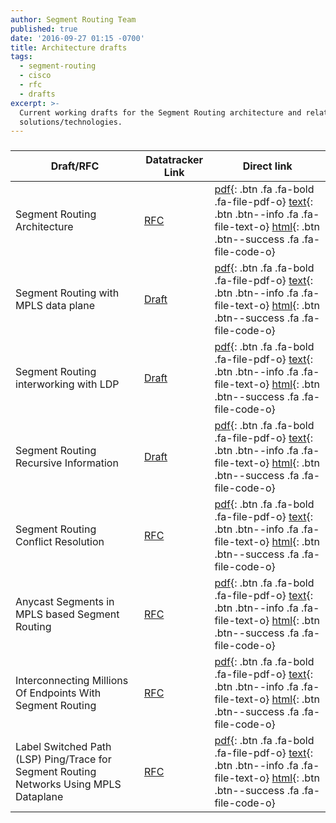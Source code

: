 ```yaml
---
author: Segment Routing Team
published: true
date: '2016-09-27 01:15 -0700'
title: Architecture drafts
tags:
  - segment-routing
  - cisco
  - rfc
  - drafts
excerpt: >-
  Current working drafts for the Segment Routing architecture and related
  solutions/technologies.
---
```


<h3 class="archive-subtitle"></h3>
  
[draft-rfc-1-link]: https://datatracker.ietf.org/doc/draft-ietf-spring-segment-routing/
[draft-rfc-1-pdf]: https://tools.ietf.org/pdf/draft-ietf-spring-segment-routing-09.pdf
[draft-rfc-1-html]: https://tools.ietf.org/html/draft-ietf-spring-segment-routing-09
[draft-rfc-1-text]: https://www.ietf.org/id/draft-ietf-spring-segment-routing-09.txt

[draft-rfc-2-link]: https://datatracker.ietf.org/doc/draft-ietf-spring-segment-routing-mpls/
[draft-rfc-2-pdf]: https://tools.ietf.org/pdf/draft-ietf-spring-segment-routing-mpls-05.pdf
[draft-rfc-2-html]: https://tools.ietf.org/html/draft-ietf-spring-segment-routing-mpls-05
[draft-rfc-2-text]: https://www.ietf.org/id/draft-ietf-spring-segment-routing-mpls-05.txt

[draft-rfc-3-link]: https://datatracker.ietf.org/doc/draft-ietf-spring-segment-routing-ldp-interop/
[draft-rfc-3-pdf]: https://tools.ietf.org/pdf/draft-ietf-spring-segment-routing-ldp-interop-04.pdf
[draft-rfc-3-html]: https://tools.ietf.org/html/draft-ietf-spring-segment-routing-ldp-interop-04
[draft-rfc-3-text]: https://www.ietf.org/id/draft-ietf-spring-segment-routing-ldp-interop-04.txt

[draft-rfc-4-link]: https://datatracker.ietf.org/doc/draft-filsfils-spring-sr-recursing-info/
[draft-rfc-4-pdf]: https://tools.ietf.org/pdf/draft-filsfils-spring-sr-recursing-info-02.pdf
[draft-rfc-4-html]: https://tools.ietf.org/html/draft-filsfils-spring-sr-recursing-info-02
[draft-rfc-4-text]: https://www.ietf.org/id/draft-filsfils-spring-sr-recursing-info-02.txt

[draft-rfc-5-link]: https://datatracker.ietf.org/doc/draft-ietf-spring-conflict-resolution/
[draft-rfc-5-pdf]:  https://tools.ietf.org/pdf/draft-ietf-spring-conflict-resolution-01.pdf
[draft-rfc-5-html]: https://tools.ietf.org/html/draft-ietf-spring-conflict-resolution-01
[draft-rfc-5-text]: https://www.ietf.org/id/draft-ietf-spring-conflict-resolution-01.txt

[draft-rfc-6-link]: https://datatracker.ietf.org/doc/draft-psarkar-spring-mpls-anycast-segments/
[draft-rfc-6-pdf]:  https://www.ietf.org/id/draft-psarkar-spring-mpls-anycast-segments-02.pdf
[draft-rfc-6-html]: https://tools.ietf.org/html/draft-psarkar-spring-mpls-anycast-segments-02
[draft-rfc-6-text]: https://www.ietf.org/id/draft-psarkar-spring-mpls-anycast-segments-02.txt

[draft-rfc-7-link]: https://datatracker.ietf.org/doc/draft-filsfils-spring-large-scale-interconnect/
[draft-rfc-7-pdf]: https://tools.ietf.org/pdf/draft-filsfils-spring-large-scale-interconnect-02.pdf
[draft-rfc-7-html]: https://tools.ietf.org/html/draft-filsfils-spring-large-scale-interconnect-02
[draft-rfc-7-text]: https://www.ietf.org/id/draft-filsfils-spring-large-scale-interconnect-02.txt

[draft-rfc-8-link]: https://datatracker.ietf.org/doc/draft-ietf-mpls-spring-lsp-ping/
[draft-rfc-8-pdf]: https://tools.ietf.org/pdf/draft-ietf-mpls-spring-lsp-ping-00.pdf
[draft-rfc-8-html]: https://tools.ietf.org/html/draft-ietf-mpls-spring-lsp-ping-00
[draft-rfc-8-text]: https://www.ietf.org/id/draft-ietf-mpls-spring-lsp-ping-00.txt




| Draft/RFC            | Datatracker Link   | Direct link                                       |
| --------             | ---------          | -----------                                       |
| Segment Routing Architecture  |  [RFC][draft-rfc-1-link]  |  [ pdf][draft-rfc-1-pdf]{: .btn .fa .fa-bold .fa-file-pdf-o} [ text][draft-rfc-1-text]{: .btn .btn--info .fa .fa-file-text-o} [ html][draft-rfc-1-html]{: .btn .btn--success .fa .fa-file-code-o}                                    | 
| Segment Routing with MPLS data plane  |   [Draft][draft-rfc-2-link]  |  [ pdf][draft-rfc-2-pdf]{: .btn .fa .fa-bold .fa-file-pdf-o} [ text][draft-rfc-2-text]{: .btn .btn--info .fa .fa-file-text-o} [ html][draft-rfc-2-html]{: .btn .btn--success .fa .fa-file-code-o}                     |
| Segment Routing interworking with LDP   |   [Draft][draft-rfc-3-link]  |  [ pdf][draft-rfc-3-pdf]{: .btn .fa .fa-bold .fa-file-pdf-o} [ text][draft-rfc-3-text]{: .btn .btn--info .fa .fa-file-text-o} [ html][draft-rfc-3-html]{: .btn .btn--success .fa .fa-file-code-o}                     | 
| Segment Routing Recursive Information   |  [Draft][draft-rfc-4-link]  |  [ pdf][draft-rfc-4-pdf]{: .btn .fa .fa-bold .fa-file-pdf-o} [ text][draft-rfc-4-text]{: .btn .btn--info .fa .fa-file-text-o} [ html][draft-rfc-4-html]{: .btn .btn--success .fa .fa-file-code-o}                     | 
| Segment Routing Conflict Resolution  |   [RFC][draft-rfc-5-link]  |  [ pdf][draft-rfc-5-pdf]{: .btn .fa .fa-bold .fa-file-pdf-o} [ text][draft-rfc-5-text]{: .btn .btn--info .fa .fa-file-text-o} [ html][draft-rfc-5-html]{: .btn .btn--success .fa .fa-file-code-o}            | 
| Anycast Segments in MPLS based Segment Routing  |       [RFC][draft-rfc-6-link]  |  [ pdf][draft-rfc-6-pdf]{: .btn .fa .fa-bold .fa-file-pdf-o} [ text][draft-rfc-6-text]{: .btn .btn--info .fa .fa-file-text-o} [ html][draft-rfc-6-html]{: .btn .btn--success .fa .fa-file-code-o}        | 
| Interconnecting Millions Of Endpoints With Segment Routing  |[RFC][draft-rfc-7-link]|[ pdf][draft-rfc-7-pdf]{: .btn .fa .fa-bold .fa-file-pdf-o} [ text][draft-rfc-7-text]{: .btn .btn--info .fa .fa-file-text-o} [ html][draft-rfc-7-html]{: .btn .btn--success .fa .fa-file-code-o}        | 
| Label Switched Path (LSP) Ping/Trace for Segment Routing Networks Using MPLS Dataplane|[RFC][draft-rfc-8-link]|[ pdf][draft-rfc-8-pdf]{: .btn .fa .fa-bold .fa-file-pdf-o} [ text][draft-rfc-8-text]{: .btn .btn--info .fa .fa-file-text-o} [ html][draft-rfc-8-html]{: .btn .btn--success .fa .fa-file-code-o}                                                                                |
